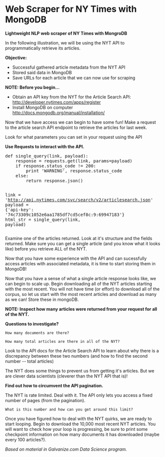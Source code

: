 # Web Scraper for NY Times with MongoDB
<b>Lightweight NLP web scraper of NY Times with MongroDB</b>

In the following illustration, we will be using the NYT API to programmatically retrieve its articles.

<b>Objective:</b>
- Successful gathered article metadata from the NYT API
- Stored said data in MongoDB
- Save URLs for each article that we can now use for scraping

<b>NOTE: Before you begin...</b>
  - Obtain an API key from the NYT for the Article Search API:
    http://developer.nytimes.com/apps/register
  - Install MongoDB on computer
    http://docs.mongodb.org/manual/installation/
    
Now that we have access we can begin to have some fun! Make a request to the article search API endpoint to
retrieve the articles for last week.

Look for what parameters you can set in your request using the API

<b>Use Requests to interact with the API.</b>

<div class="highlight highlight-python"><pre><span class="pl-k">def</span> <span class="pl-en">single_query</span>(<span class="pl-smi">link</span>, <span class="pl-smi">payload</span>):
    response <span class="pl-k">=</span> requests.get(link, <span class="pl-smi">params</span><span class="pl-k">=</span>payload)
<span class="pl-k">    if</span> response.status_code <span class="pl-k">!=</span> <span class="pl-c1">200</span>:
    <span class="pl-k">    print</span> <span class="pl-s"><span class="pl-pds">'</span>WARNING<span class="pl-pds">'</span></span>, response.status_code
<span class="pl-k">    else</span>:
    <span class="pl-k">    return</span> response.json()

link <span class="pl-k">=</span> <span class="pl-s"><span class="pl-pds">'</span>http://api.nytimes.com/svc/search/v2/articlesearch.json<span class="pl-pds">'</span></span>
payload <span class="pl-k">=</span> {<span class="pl-s"><span class="pl-pds">'</span>api-key<span class="pl-pds">'</span></span>: <span class="pl-s"><span class="pl-pds">'</span>74c73309c1052e6aa1785df7cd5cef8c:9:69947183<span class="pl-pds">'</span></span>}
html_str <span class="pl-k">=</span> single_query(link, payload)</pre></div>

Examine one of the articles returned. Look at it's structure and the fields returned. Make sure you can get a single article (and you know what it looks like) before you retrieve ALL of the NYT.

Now that you have some experience with the API and can sucessfully access articles with associated metadata, it is time to start storing them in MongoDB!

Now that you have a sense of what a single article response looks like, we can begin to scale up. Begin
downloading all of the NYT articles starting with the most recent. You will not have time (or effort) to download all of the corpus, so let us start with the most recent articles and download as many as we can! Store these in mongoDB.

<b>NOTE: Inspect how many articles were returned from your request for all of the NYT.</b>

<b>Questions to investigate?</b>

    How many documents are there?

    How many total articles are there in all of the NYT?

Look to the API docs for the Article Search API to learn about why there is a discrepancy between these two numbers (and how to find the second number -- total articles)

The NYT does some things to prevent us from getting it's articles. But we are clever data scientists (cleverer than the NYT API that is)!

<b>Find out how to circumvent the API pagination.</b>

The NYT is rate limited. Deal with it. The API only lets you access a fixed number of pages (from the pagination). 

    What is this number and how can you get around this limit?

Once you have figured how to deal with the NYT quirks, we are ready to start looping. Begin to download the 10,000 most recent NYT articles. You will want to check how your loop is progressing, be sure to print some checkpoint information on how many documents it has downloaded (maybe every 100 articles?).


<i>Based on material in Galvanize.com Data Science program.</i>
